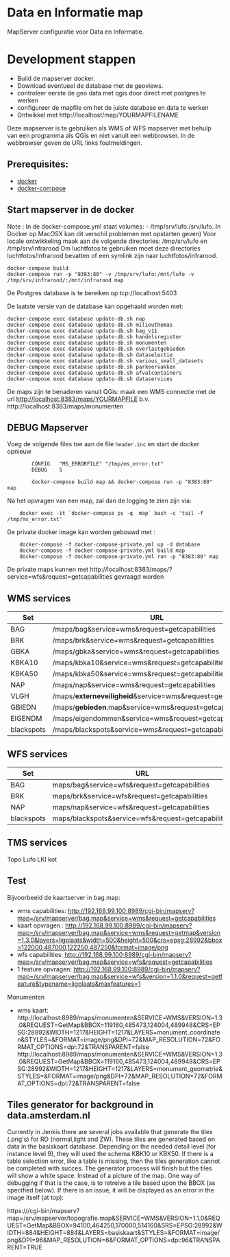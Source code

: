 # Data en Informatie map


MapServer configuratie voor Data en Informatie.


# Development stappen

* Build de mapserver docker.
* Download eventueel de database met de geoviews.
* controleer eerste de geo data met qgis door direct met postgres te werken
* configureer de mapfile om het de juiste database en data te werken
* Ontwikkel met http://localhost/map/YOURMAPFILENAME

Deze mapserver is te gebruiken als WMS of WFS mapserver met behulp van een programma als QGis en
niet vanuit een webbrowser. In de webbrowser geven de URL links foutmeldingen.

## Prerequisites:

* [docker](https://docs.docker.com/index.html)
* [docker-compose](https://docs.docker.com/compose/install/)

## Start mapserver in de docker

Note : In de docker-compose.yml staat volumes: - /tmp/srv/lufo:/srv/lufo. In Docker op MacOSX kan dit verschil problemen met opstarten geven)
Voor locale ontwikkeling maak aan de volgende directories: /tmp/srv/lufo en /tmp/srv/infrarood 
Om luchtfotos te gebruiken moet deze directories luchtfotos/infrarood bevatten of een symlink zijn naar luchtfotos/infrarood.
    
    docker-compose build
    docker-compose run -p "8383:80" -v /tmp/srv/lufo:/mnt/lufo -v /tmp/srv/infrarood/:/mnt/infrarood map



De Postgres database is te bereiken op tcp://localhost:5403

De laatste versie van de database kan opgehaald worden met:

	docker-compose exec database update-db.sh nap
	docker-compose exec database update-db.sh milieuthemas
	docker-compose exec database update-db.sh bag_v11
	docker-compose exec database update-db.sh handelsregister
	docker-compose exec database update-db.sh monumenten
	docker-compose exec database update-db.sh overlastgebieden
	docker-compose exec database update-db.sh dataselectie
	docker-compose exec database update-db.sh various_small_datasets
	docker-compose exec database update-db.sh parkeervakken
	docker-compose exec database update-db.sh afvalcontainers
	docker-compose exec database update-db.sh dataservices


	
De maps zijn te benaderen vanuit QGis: maak een WMS connectie met de url <http://localhost:8383/maps/YOURMAPFILE>
b.v. http://localhost:8383/maps/monumenten

## DEBUG Mapserver
Voeg de volgende files toe aan de file `header.inc` en start de docker opnieuw

```
        CONFIG   "MS_ERRORFILE" "/tmp/ms_error.txt"
        DEBUG    5

        docker-compose build map && docker-compose run -p "8383:80" map
```

 Na het opvragen van een map, zal dan de logging te zien zijn via:
 
        docker exec -it `docker-compose ps -q  map` bash -c 'tail -f /tmp/ms_error.txt'

De private docker image kan worden gebouwd met :

        docker-compose -f docker-compose-private.yml up -d database 
        docker-compose -f docker-compose-private.yml build map 
        docker-compose -f docker-compose-private.yml run -p "8383:80" map

De private maps kunnen met http://localhost:8383/maps/<map-name>?service=wfs&request=getcapabilities gevraagd worden

WMS services
------------

| Set     | URL                                                                                            |
| ------- | -----------------------------------------------------------------------------------------------|
| BAG     | /maps/bag&service=wms&request=getcapabilities                                                  |
| BRK     | /maps/brk&service=wms&request=getcapabilities                                                  |
| GBKA    | /maps/gbka&service=wms&request=getcapabilities                                                 |
| KBKA10  | /maps/kbka10&service=wms&request=getcapabilities                                               |
| KBKA50  | /maps/kbka50&service=wms&request=getcapabilities                                               |
| NAP     | /maps/nap&service=wms&request=getcapabilities                                                  |
| VLGH    | /maps/**externeveiligheid**&service=wms&request=getcapabilities                                |
| GBIEDN  | /maps/**gebieden**.map&service=wms&request=getcapabilities                                     |
| EIGENDM | /maps/eigendommen&service=wms&request=getcapabilities                                          |
| blackspots | /maps/blackspots&service=wms&request=getcapabilities                                          |


WFS services
------------

| Set    | URL                                                                  |
| ------ | ---------------------------------------------------------------------|
| BAG    | maps/bag&service=wfs&request=getcapabilities                         |
| BRK    | maps/brk&service=wfs&request=getcapabilities                         |
| NAP    | maps/nap&service=wfs&request=getcapabilities                         |
| blackspots | maps/blackspots&service=wfs&request=getcapabilities              |


TMS services
------------
Topo
Lufo
LKI kot



Test
----

Bijvoorbeeld de kaartserver in bag.map:

* wms capabilities:   <http://192.168.99.100:8989/cgi-bin/mapserv?map=/srv/mapserver/bag.map&service=wms&request=getcapabilities>
* kaart opvragen :    <http://192.168.99.100:8989/cgi-bin/mapserv?map=/srv/mapserver/bag.map&service=wms&request=getmap&version=1.3.0&layers=ligplaats&width=500&height=500&crs=epsg:28992&bbox=122000,487000,122250,487250&format=image/png>
* wfs capabilities:   <http://192.168.99.100:8989/cgi-bin/mapserv?map=/srv/mapserver/bag.map&service=wfs&request=getcapabilities>
* 1 feature opvragen: <http://192.168.99.100:8989/cgi-bin/mapserv?map=/srv/mapserver/bag.map&service=wfs&version=1.1.0&request=getfeature&typename=ligplaats&maxfeatures=1>

Monumenten
* wms kaart:
http://localhost:8989/maps/monumenten&SERVICE=WMS&VERSION=1.3.0&REQUEST=GetMap&BBOX=119160,485473,124004,489948&CRS=EPSG:28992&WIDTH=1217&HEIGHT=1217&LAYERS=monument_coordinaten&STYLES=&FORMAT=image/png&DPI=72&MAP_RESOLUTION=72&FORMAT_OPTIONS=dpi:72&TRANSPARENT=false
http://localhost:8989/maps/monumenten&SERVICE=WMS&VERSION=1.3.0&REQUEST=GetMap&BBOX=119160,485473,124004,489948&CRS=EPSG:28992&WIDTH=1217&HEIGHT=1217&LAYERS=monument_geometrie&STYLES=&FORMAT=image/png&DPI=72&MAP_RESOLUTION=72&FORMAT_OPTIONS=dpi:72&TRANSPARENT=false

Tiles generator for background in data.amsterdam.nl
----
Currently in Jenkis there are several jobs available that generate the tiles (.png's) for RD (normal,light and ZW). These tiles are generated based on data in the basiskaart database. Depending on the needed detail level (for instance level 9), they will used the schema KBK10 or KBK50. If there is a table selection error, like a table is missing, then the tiles generation cannot be completed with succes. The generator process will finish but the tiles will show a white space. Instead of a picture of the map. One way of debugging if that is the case, is to retreive a tile based upon the BBOX (as specified below). If there is an issue, it will be displayed as an error in the image itself (at top):

https://<URL OF MAPSERVER>/cgi-bin/mapserv?map=/srv/mapserver/topografie.map&SERVICE=WMS&VERSION=1.1.0&REQUEST=GetMap&BBOX=94100,464250,170000,514160&SRS=EPSG:28992&WIDTH=884&HEIGHT=884&LAYERS=basiskaart&STYLES=&FORMAT=image/png&DPI=96&MAP_RESOLUTION=6&FORMAT_OPTIONS=dpi:96&TRANSPARENT=TRUE
